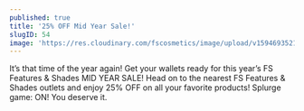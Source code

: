 ```yaml
---
published: true
title: '25% OFF Mid Year Sale!'
slugID: 54
image: 'https://res.cloudinary.com/fscosmetics/image/upload/v1594693521/WN2020_2.jpg'
---
```


It’s that time of the year again! Get your wallets ready for this year’s FS Features & Shades MID YEAR SALE! Head on to the nearest FS Features & Shades outlets and enjoy 25% OFF on all your favorite products! Splurge game: ON! You deserve it. 
